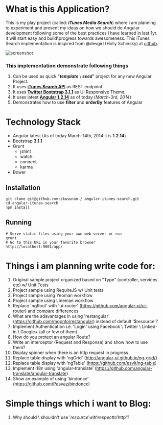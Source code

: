 # What is this Application?

This is my play project (called: **_iTunes Media Search_**) where i am planning to experiment and present my ideas on how we should do Angular development following some of the best practices i have learned in last 1yr. It will start easy and build\progress towards awesomeness. This iTunes Search implementation is inspired from @devgirl (Holly Schinsky) at [github](https://github.com/hollyschinsky/MediaExplorer).

![screenshot](https://raw.github.com/skusunam/angular-itunes-search/gh-pages/itunes-search.png)

### This implementation demonstrate following things

1. Can be used as quick "**_template_** \ **_seed_**" project for any new Angular Project.
2. It uses [**iTunes Search API**](https://www.apple.com/itunes/affiliates/resources/documentation/itunes-store-web-service-search-api.html) as REST endpoint.
3. It uses [**Twitter Bootstrap 3.1.1**](http://getbootstrap.com/) as UI Responsive Theme.
4. It uses latest [**Angular 1.2.14**](http://code.angularjs.org/1.2.14/docs/api) as of today (_March-3rd, 2014_)
5. Demonstrates how to use **filter** and **orderBy** features of Angular

# Technology Stack

* Angular latest (As of today March-14th, 2014 it is **1.2.14**)
* Bootstrap **3.1.1**
* Grunt
  * jshint
  * watch
  * connect
  * karma
* Bower

## Installation

    git clone git@github.com:skusunam / angular-itunes-search.git
    cd angular-itunes-search
    npm install

## Running

    # Serve static files using your own web server or run
    grunt
    # Go to this URL in your favorite browser
    http://localhost:9001/app/
    

# Things i am planning write code for:

1. Original sample project organized based on "Type" (controller, services etc) w/ Unit Tests
2. Project sample using RequireJS w/ Unit tests
3. Project sample using Yeoman workflow
4. Project sample using Lineman workflow
5. Replace 'ngRout' with 'ui-router' (https://github.com/angular-ui/ui-router) and compare differences
6. What are the adavantages in using 'restangular' (https://github.com/mgonto/restangular) instead of default '$resource'?
7. Implement Authentication i.e. 'Login' using Facebook \ Twitter \ Linked-in \ Google+ (all or few of them).
8. How do you protect an angular Route?
9. Write an interceptor (Request and Response) and show how to use them?
10. Display spinner when there is an http request in progress
11. Replace table display with 'ngGrid' (http://angular-ui.github.io/ng-grid/)
12. Replace table display with 'ngTable' (https://github.com/esvit/ng-table)
13. Implement i18n using 'angular-translate' (https://github.com/angular-translate/angular-translate)
14. Show an example of using 'bindonce' (https://github.com/Pasvaz/bindonce)


# Simple things which i want to Blog:

1) Why should \ shouldn't use '$resource' with respect to '$http'?
